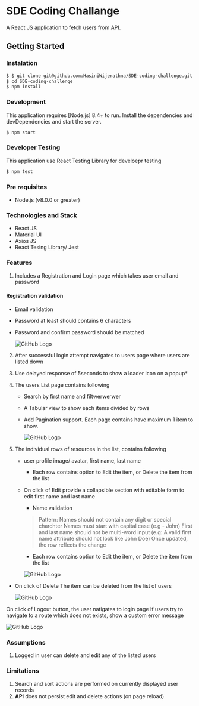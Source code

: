
# SDE Coding Challange

A React JS application to fetch users from API.

## Getting Started
### Instalation

```sh
$ $ git clone git@github.com:HasiniWijerathna/SDE-coding-challenge.git
$ cd SDE-coding-challenge
$ npm install 
```

### Development

This application requires [Node.js] 8.4+ to run.
Install the dependencies and devDependencies and start the server.

```sh
$ npm start
```

### Developer Testing

This application use React Testing Library for develoepr testing
```sh
$ npm test
```


### Pre requisites

- Node.js (v8.0.0 or greater)

### Technologies and Stack

* React JS
* Material UI
* Axios JS
* React Tesing Library/ Jest

### Features
1. Includes a Registration and Login page which takes user email and password

#### Registration validation

+ Email validation
+ Password at least should contains 6 characters
+ Password and confirm password should be matched

  ![GitHub Logo](https://user-images.githubusercontent.com/20472144/55289372-b2e72b80-53f8-11e9-88c5-5ec8fff745bf.gif)

2. After successful login attempt navigates to users page where users are listed down
3. Use delayed response of 5seconds to show a loader icon on a popup*
4. The users List page contains following
    * Search by first name and filtwerwerwer
    * A Tabular view to show each items divided by rows
    * Add Pagination support. Each page contains have maximum 1 item to show.
    
      ![GitHub Logo](https://user-images.githubusercontent.com/20472144/55290954-34948480-540c-11e9-8a6a-0d634705f1ef.gif)
      
5. The individual rows of resources in the list, contains following
    * user profile image/ avatar, first name, last name
      *  Each row contains option to Edit the item, or Delete the item from the list
    * On click of Edit provide a collapsible section with editable form to edit first name and last name
      *  Name validation
        > Pattern:
Names should not contain any digit or special charchter
Names must start with capital case (e.g - John)
First and last name should not be multi-word input (e.g: A valid first name attribute should not look like John Doe)
Once updated, the row reflects the change

         *  Each row contains option to Edit the item, or Delete the item from the list
         
         ![GitHub Logo](https://user-images.githubusercontent.com/20472144/55289333-fab98300-53f7-11e9-982b-4d4b988ae544.gif)
         
                
         
* On click of Delete
The item can be deleted from the list of users

  ![GitHub Logo](https://user-images.githubusercontent.com/20472144/55290183-81735d80-5402-11e9-8090-d93968df3ebd.gif)

On click of Logout button, the user natigates to login page
If users try to navigate to a route which does not exists, show a custom error message

![GitHub Logo](https://user-images.githubusercontent.com/20472144/55290540-0c565700-5407-11e9-85cf-69a78ee0d659.gif)

### Assumptions

1. Logged in user can delete and edit any of the listed users

### Limitations
1. Search and sort actions are performed on currently displayed user records
2. **API** does not persist edit and delete actions (on page reload)




